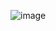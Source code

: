 ![image](https://user-images.githubusercontent.com/92866211/142414286-a60f6c15-96d5-49e2-a2b0-ed43ec2513bd.png)

